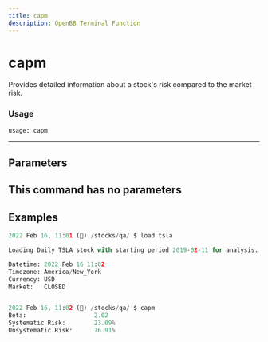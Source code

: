 ```yaml
---
title: capm
description: OpenBB Terminal Function
---
```


# capm

Provides detailed information about a stock's risk compared to the market risk.
### Usage 
```python
usage: capm
```
---
## Parameters
This command has no parameters
---
## Examples
```python
2022 Feb 16, 11:01 (🦋) /stocks/qa/ $ load tsla

Loading Daily TSLA stock with starting period 2019-02-11 for analysis.

Datetime: 2022 Feb 16 11:02
Timezone: America/New_York
Currency: USD
Market:   CLOSED


2022 Feb 16, 11:02 (🦋) /stocks/qa/ $ capm
Beta:                   2.02
Systematic Risk:        23.09%
Unsystematic Risk:      76.91%
```

